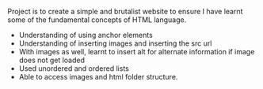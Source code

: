 Project is to create a simple and brutalist website to ensure I have learnt some of the fundamental concepts of HTML language. 

- Understanding of using anchor elements
- Understanding of inserting images and inserting the src url
- With images as well, learnt to insert alt for alternate information if image does not get loaded
- Used unordered and ordered lists
- Able to access images and html folder structure. 

